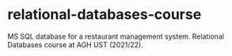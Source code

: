 # relational-databases-course
MS SQL database for a restaurant management system. Relational Databases course at AGH UST (2021/22).
